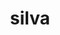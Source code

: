 ---
title: silva
meaning: woods, forest
ch: five
pos: noun
stem: silv
genend: ae
abbgender: f.
abbgender2: fem.
gender: feminine
declension: first
derivative: sylvan, Pennsylvania
---